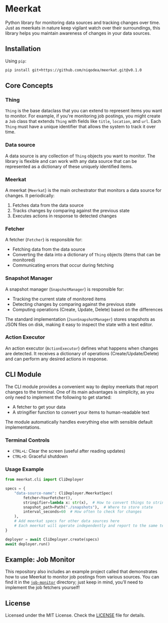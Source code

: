 # Meerkat

Python library for monitoring data sources and tracking changes over time.
Just as meerkats in nature keep vigilant watch over their surroundings, this library helps you maintain awareness of changes in your data sources.

## Installation

Using `pip`:

```sh
pip install git+https://github.com/niqodea/meerkat.git@v0.1.0
```

## Core Concepts

### Thing

`Thing` is the base dataclass that you can extend to represent items you want to monitor.
For example, if you're monitoring job postings, you might create a `Job` class that extends `Thing` with fields like `title`, `location`, and `url`.
Each `Thing` must have a unique identifier that allows the system to track it over time.

### Data source

A data source is any collection of `Thing` objects you want to monitor.
The library is flexible and can work with any data source that can be represented as a dictionary of these uniquely identified items.

### Meerkat

A meerkat (`Meerkat`) is the main orchestrator that monitors a data source for changes. It periodically:
1. Fetches data from the data source
2. Tracks changes by comparing against the previous state
3. Executes actions in response to detected changes

### Fetcher

A fetcher (`Fetcher`) is responsible for:

* Fetching data from the data source
* Converting the data into a dictionary of `Thing` objects (items that can be monitored)
* Communicating errors that occur during fetching

### Snapshot Manager

A snapshot manager (`SnapshotManager`) is responsible for:
* Tracking the current state of monitored items
* Detecting changes by comparing against the previous state
* Computing operations (Create, Update, Delete) based on the differences

The standard implementation (`JsonSnapshotManager`) stores snapshots as JSON files on disk, making it easy to inspect the state with a text editor.

### Action Executor

An action executor (`ActionExecutor`) defines what happens when changes are detected.
It receives a dictionary of operations (Create/Update/Delete) and can perform any desired actions in response.

## CLI Module

The CLI module provides a convenient way to deploy meerkats that report changes to the terminal.
One of its main advantages is simplicity, as you only need to implement the following to get started:
* A fetcher to get your data
* A stringifier function to convert your items to human-readable text

The module automatically handles everything else with sensible default implementations.

### Terminal Controls

* `CTRL+L`: Clear the screen (useful after reading updates)
* `CTRL+D`: Graceful shutdown

### Usage Example

```python
from meerkat.cli import CliDeployer

specs = {
    "data-source-name": CliDeployer.MeerkatSpec(
        fetcher=YourFetcher(),
        stringifier=lambda x: str(x),  # How to convert things to strings
        snapshot_path=Path("./snapshots"),  # Where to store state
        interval_seconds=60  # How often to check for changes
    ),
    # Add meerkat specs for other data sources here
    # Each meerkat will operate independently and report to the same terminal
}

deployer = await CliDeployer.create(specs)
await deployer.run()
```

## Example: Job Monitor

This repository also includes an example project called that demonstrates how to use Meerkat to monitor job postings from various sources.
You can find it in the [`job-monitor`](./job-monitor) directory; just keep in mind, you’ll need to implement the job fetchers yourself!

## License

Licensed under the MIT License. Check the [LICENSE](./LICENSE.md) file for details.
